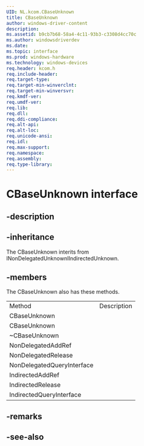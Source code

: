 ```yaml
---
UID: NL.kcom.CBaseUnknown
title: CBaseUnknown
author: windows-driver-content
description: 
ms.assetid: b9cb7b68-58a4-4c11-93b3-c3308d4cc70c
ms.author: windowsdriverdev
ms.date: 
ms.topic: interface
ms.prod: windows-hardware
ms.technology: windows-devices
req.header: kcom.h
req.include-header:
req.target-type:
req.target-min-winverclnt:
req.target-min-winversvr:
req.kmdf-ver:
req.umdf-ver:
req.lib:
req.dll:
req.ddi-compliance:
req.alt-api:
req.alt-loc:
req.unicode-ansi:
req.idl:
req.max-support:
req.namespace:
req.assembly:
req.type-library:
---
```


# CBaseUnknown interface

## -description



## -inheritance

The CBaseUnknown interits from INonDelegatedUnknownIIndirectedUnknown. 

## -members

<p>The CBaseUnknown also has these methods.</p>
<table>
	<tr>
		<td>Method</td>
		<td>Description</td>
	</tr>
	<tr>
		<td>CBaseUnknown</td>
		<td></td>
	</tr>
	<tr>
		<td>CBaseUnknown</td>
		<td></td>
	</tr>
	<tr>
		<td>~CBaseUnknown</td>
		<td></td>
	</tr>
	<tr>
		<td>NonDelegatedAddRef</td>
		<td></td>
	</tr>
	<tr>
		<td>NonDelegatedRelease</td>
		<td></td>
	</tr>
	<tr>
		<td>NonDelegatedQueryInterface</td>
		<td></td>
	</tr>
	<tr>
		<td>IndirectedAddRef</td>
		<td></td>
	</tr>
	<tr>
		<td>IndirectedRelease</td>
		<td></td>
	</tr>
	<tr>
		<td>IndirectedQueryInterface</td>
		<td></td>
	</tr>
</table>

## -remarks

## -see-also